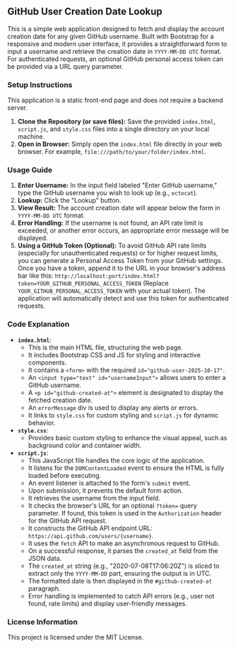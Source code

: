 ## GitHub User Creation Date Lookup

This is a simple web application designed to fetch and display the account creation date for any given GitHub username. Built with Bootstrap for a responsive and modern user interface, it provides a straightforward form to input a username and retrieve the creation date in `YYYY-MM-DD UTC` format. For authenticated requests, an optional GitHub personal access token can be provided via a URL query parameter.

### Setup Instructions

This application is a static front-end page and does not require a backend server.

1.  **Clone the Repository (or save files):**
    Save the provided `index.html`, `script.js`, and `style.css` files into a single directory on your local machine.
2.  **Open in Browser:**
    Simply open the `index.html` file directly in your web browser. For example, `file:///path/to/your/folder/index.html`.

### Usage Guide

1.  **Enter Username:** In the input field labeled "Enter GitHub username," type the GitHub username you wish to look up (e.g., `octocat`).
2.  **Lookup:** Click the "Lookup" button.
3.  **View Result:** The account creation date will appear below the form in `YYYY-MM-DD UTC` format.
4.  **Error Handling:** If the username is not found, an API rate limit is exceeded, or another error occurs, an appropriate error message will be displayed.
5.  **Using a GitHub Token (Optional):**
    To avoid GitHub API rate limits (especially for unauthenticated requests) or for higher request limits, you can generate a Personal Access Token from your GitHub settings. Once you have a token, append it to the URL in your browser's address bar like this:
    `http://localhost:port/index.html?token=YOUR_GITHUB_PERSONAL_ACCESS_TOKEN`
    (Replace `YOUR_GITHUB_PERSONAL_ACCESS_TOKEN` with your actual token). The application will automatically detect and use this token for authenticated requests.

### Code Explanation

*   **`index.html`**:
    *   This is the main HTML file, structuring the web page.
    *   It includes Bootstrap CSS and JS for styling and interactive components.
    *   It contains a `<form>` with the required `id="github-user-2025-10-17"`.
    *   An `<input type="text" id="usernameInput">` allows users to enter a GitHub username.
    *   A `<p id="github-created-at">` element is designated to display the fetched creation date.
    *   An `errorMessage` div is used to display any alerts or errors.
    *   It links to `style.css` for custom styling and `script.js` for dynamic behavior.
*   **`style.css`**:
    *   Provides basic custom styling to enhance the visual appeal, such as background color and container width.
*   **`script.js`**:
    *   This JavaScript file handles the core logic of the application.
    *   It listens for the `DOMContentLoaded` event to ensure the HTML is fully loaded before executing.
    *   An event listener is attached to the form's `submit` event.
    *   Upon submission, it prevents the default form action.
    *   It retrieves the username from the input field.
    *   It checks the browser's URL for an optional `?token=` query parameter. If found, this token is used in the `Authorization` header for the GitHub API request.
    *   It constructs the GitHub API endpoint URL: `https://api.github.com/users/{username}`.
    *   It uses the `fetch` API to make an asynchronous request to GitHub.
    *   On a successful response, it parses the `created_at` field from the JSON data.
    *   The `created_at` string (e.g., "2020-07-08T17:06:20Z") is sliced to extract only the `YYYY-MM-DD` part, ensuring the output is in UTC.
    *   The formatted date is then displayed in the `#github-created-at` paragraph.
    *   Error handling is implemented to catch API errors (e.g., user not found, rate limits) and display user-friendly messages.

### License Information

This project is licensed under the MIT License.
